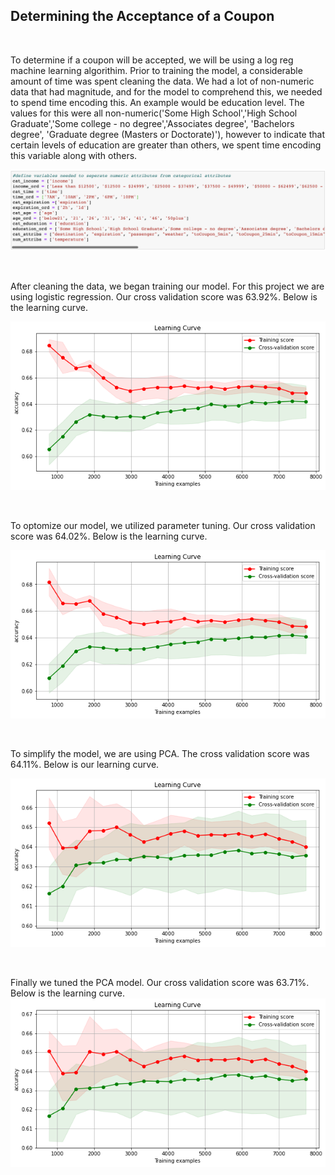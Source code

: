 <h2> Determining the Acceptance of a Coupon </h2>
<br>
<p> To determine if a coupon will be accepted, we will be using a log reg machine learning algorithim. Prior to training the model, a considerable amount of time was spent cleaning the data. We had a lot of non-numeric data that had magnitude, and for the model to comprehend this, we needed to spend time encoding this. An example would be education level. The values for this were all non-numeric('Some High School','High School Graduate','Some college - no degree','Associates degree', 'Bachelors degree', 'Graduate degree (Masters or Doctorate)'), however to indicate that certain levels of education are greater than others, we spent time encoding this variable along with others. </p>
<p><img alt="Image" title="icon" src="https://github.com/AbhikMahakul/Coupon-Acceptance-/blob/main/Images/Variable%20Classification.png" /></p>
<br>
<p> After cleaning the data, we began training our model. For this project we are using logistic regression. Our cross validation score was 63.92%. Below is the learning curve. </p>
<p><img alt="Image" title="icon" src="https://github.com/AbhikMahakul/Coupon-Acceptance-/blob/main/Images/logreglearningcurve.png" /></p>
<br>
<p> To optomize our model, we utilized parameter tuning. Our cross validation score was 64.02%. Below is the learning curve.</p>
<p><img alt="Image" title="icon" src="https://github.com/AbhikMahakul/Coupon-Acceptance-/blob/main/Images/logregtunedlearningcurve.png" /></p>
<br>
<p> To simplify the model, we are using PCA. The cross validation score was 64.11%. Below is our learning curve.</p>
<p><img alt="Image" title="icon" src="https://github.com/AbhikMahakul/Coupon-Acceptance-/blob/main/Images/PCALogreg.png" /></p>
<br>
<p> Finally we tuned the PCA model. Our cross validation score was 63.71%. Below is the learning curve.</p?
<p><img alt="Image" title="icon" src="https://github.com/AbhikMahakul/Coupon-Acceptance-/blob/main/Images/PCALogREgTuned.png" /></p>
